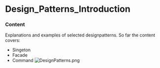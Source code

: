 # Design_Patterns_Introduction
### Content
Explanations and examples of selected designpatterns.
So far the content covers:
- Singeton
- Facade
- Command
![DesignPatterns.png](Kasper//Design_Patterns_Introduction/DesignPatterns.png)
